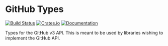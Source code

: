 # GitHub Types

[![Build Status](https://api.cirrus-ci.com/github/jasonwhite/github-types.svg?branch=master)](https://cirrus-ci.com/github/jasonwhite/github-types) [![Crates.io](https://img.shields.io/crates/v/github-types.svg)](https://crates.io/crates/github-types) [![Documentation](https://docs.rs/github-types/badge.svg)](https://docs.rs/github-types)

Types for the GitHub v3 API. This is meant to be used by libraries wishing to
implement the GitHub API.
